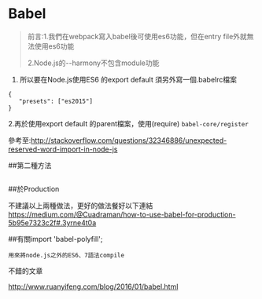 # Babel

>前言:1.我們在webpack寫入babel後可使用es6功能，但在entry file外就無法使用es6功能
>
>2.Node.js的--harmony不包含module功能

1. 所以要在Node.js使用ES6 的export default 須另外寫一個.babelrc檔案
```
{
   "presets": ["es2015"]
}
```
2.再於使用export default 的parent檔案，使用(require)
`babel-core/register`

參考至:http://stackoverflow.com/questions/32346886/unexpected-reserved-word-import-in-node-js


##第二種方法

```

```

##於Production

不建議以上兩種做法，更好的做法餐好以下連結
https://medium.com/@Cuadraman/how-to-use-babel-for-production-5b95e7323c2f#.3yrne4t0a



##有關import 'babel-polyfill';

```
用來將node.js之外的ES6、7語法compile
```

不錯的文章

http://www.ruanyifeng.com/blog/2016/01/babel.html
